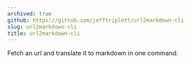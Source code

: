 ```yaml
---
archived: true
github: https://github.com/jefftriplett/url2markdown-cli
slug: url2markdown-cli
title: url2markdown-cli
---
```


Fetch an url and translate it to markdown in one command.
